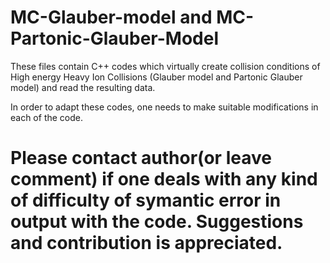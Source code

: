 # MC-Glauber-model and MC-Partonic-Glauber-Model

These files contain C++ codes which virtually create collision conditions of High energy Heavy Ion Collisions (Glauber model and Partonic Glauber model) and read the resulting data.

In order to adapt these codes, one needs to make suitable modifications in each of the code.
# Please contact author(or leave comment) if one deals with any kind of difficulty of symantic error in output with the code. Suggestions and contribution is appreciated.
